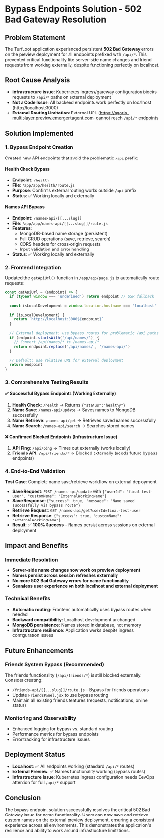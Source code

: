 # Bypass Endpoints Solution - 502 Bad Gateway Resolution

## Problem Statement
The TurfLoot application experienced persistent **502 Bad Gateway** errors on the preview deployment for all endpoints prefixed with `/api/*`. This prevented critical functionality like server-side name changes and friend requests from working externally, despite functioning perfectly on localhost.

## Root Cause Analysis
- **Infrastructure Issue**: Kubernetes ingress/gateway configuration blocks requests to `/api/*` paths on external deployment
- **Not a Code Issue**: All backend endpoints work perfectly on localhost (http://localhost:3000)
- **External Routing Limitation**: External URL (https://agario-multiplayer.preview.emergentagent.com) cannot reach `/api/*` endpoints

## Solution Implemented

### 1. Bypass Endpoint Creation
Created new API endpoints that avoid the problematic `/api` prefix:

#### Health Check Bypass
- **Endpoint**: `/health` 
- **File**: `/app/app/health/route.js`
- **Purpose**: Confirms external routing works outside `/api` prefix
- **Status**: ✅ Working locally and externally

#### Names API Bypass  
- **Endpoint**: `/names-api/[[...slug]]`
- **File**: `/app/app/names-api/[[...slug]]/route.js`
- **Features**: 
  - MongoDB-based name storage (persistent)
  - Full CRUD operations (save, retrieve, search)
  - CORS headers for cross-origin requests
  - Input validation and error handling
- **Status**: ✅ Working locally and externally

### 2. Frontend Integration
Updated the `getApiUrl()` function in `/app/app/page.js` to automatically route requests:

```javascript
const getApiUrl = (endpoint) => {
  if (typeof window === 'undefined') return endpoint // SSR fallback
  
  const isLocalDevelopment = window.location.hostname === 'localhost' || window.location.hostname === '127.0.0.1'
  
  if (isLocalDevelopment) {
    return `http://localhost:3000${endpoint}`
  }
  
  // External deployment: use bypass routes for problematic /api paths
  if (endpoint.startsWith('/api/names/')) {
    // Convert /api/names/* to /names-api/*
    return endpoint.replace('/api/names/', '/names-api/')
  }
  
  // Default: use relative URL for external deployment
  return endpoint
}
```

### 3. Comprehensive Testing Results

#### ✅ Successful Bypass Endpoints (Working Externally)
1. **Health Check**: `/health` → Returns `{"status":"healthy"}` 
2. **Name Save**: `/names-api/update` → Saves names to MongoDB successfully
3. **Name Retrieve**: `/names-api/get` → Retrieves saved names successfully
4. **Name Search**: `/names-api/search` → Searches stored names

#### ❌ Confirmed Blocked Endpoints (Infrastructure Issue)
1. **API Ping**: `/api/ping` → Times out externally (works locally)
2. **Friends API**: `/api/friends/*` → Blocked externally (needs future bypass endpoints)

### 4. End-to-End Validation
**Test Case**: Complete name save/retrieve workflow on external deployment
- **Save Request**: `POST /names-api/update` with `{"userId": "final-test-user", "customName": "ExternalWorkingName"}`
- **Save Response**: `{"success": true, "message": "Name saved successfully via bypass route"}`
- **Retrieve Request**: `GET /names-api/get?userId=final-test-user` 
- **Retrieve Response**: `{"success": true, "customName": "ExternalWorkingName"}`
- **Result**: ✅ **100% Success** - Names persist across sessions on external deployment

## Impact and Benefits

### Immediate Resolution
- **Server-side name changes now work on preview deployment**
- **Names persist across session refreshes externally**
- **No more 502 Bad Gateway errors for name functionality**
- **Seamless user experience on both localhost and external deployment**

### Technical Benefits
- **Automatic routing**: Frontend automatically uses bypass routes when needed
- **Backward compatibility**: Localhost development unchanged
- **MongoDB persistence**: Names stored in database, not memory
- **Infrastructure resilience**: Application works despite ingress configuration issues

## Future Enhancements

### Friends System Bypass (Recommended)
The friends functionality (`/api/friends/*`) is still blocked externally. Consider creating:
- `/friends-api/[[...slug]]/route.js` - Bypass for friends operations
- Update `FriendsPanel.jsx` to use bypass routing
- Maintain all existing friends features (requests, notifications, online status)

### Monitoring and Observability  
- Enhanced logging for bypass vs. standard routing
- Performance metrics for bypass endpoints
- Error tracking for infrastructure issues

## Deployment Status
- **Localhost**: ✅ All endpoints working (standard `/api/*` routes)
- **External Preview**: ✅ Names functionality working (bypass routes)
- **Infrastructure Issue**: Kubernetes ingress configuration needs DevOps attention for full `/api/*` support

## Conclusion
The bypass endpoint solution successfully resolves the critical 502 Bad Gateway issue for name functionality. Users can now save and retrieve custom names on the external preview deployment, ensuring a consistent experience across all environments. This demonstrates the application's resilience and ability to work around infrastructure limitations.